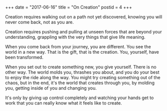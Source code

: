 +++
date = "2017-06-16"
title = "On Creation"
postid = 4
+++

Creation requires walking out on a path not yet discovered, knowing you will never come back, not as you are.

Creation requires pushing and pulling at unseen forces that are beyond your understanding, grappling with the very things that give life meaning.

When you come back from your journey, you are different. You see the world in a new way. That is the gift, that is the creation. You, yourself, have been transformed.

When you set out to create something new, you give yourself. There is no other way. The world molds you, thrashes you about, and you do your best to enjoy the ride along the way. You might try creating something out of the chaos, but in the end, it's the world that creates through you, by molding you, getting inside of you and changing you.

It's only by giving up control completely and watching your hands get to work that you can really know what it feels like to create. 